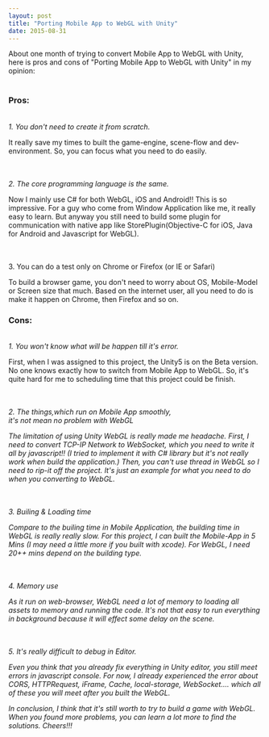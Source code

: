 ```yaml
---
layout: post
title: "Porting Mobile App to WebGL with Unity"
date: 2015-08-31
---
```


About one month of trying to convert Mobile App to WebGL with Unity, <br>
here is pros and cons of "Porting Mobile App to WebGL with Unity" in my opinion: <br>
<br>

<div class="jumbotron" class="text-left">

<h3> Pros: </h3> <br>
<em> 1. You don't need to create it from scratch. </em> <br>
<p class="text-left"> It really save my times to built the game-engine, scene-flow and dev-environment. So, you can focus what you need to do easily. </p>
<br>
<br>
<em> 2. The core programming language is the same. </em> <br>
<p class="text-left"> Now I mainly use C# for both WebGL, iOS and Android!! This is so impressive. For a guy who come from Window Application like me, it really easy to learn. But anyway you still need to build some plugin for communication with native app like StorePlugin(Objective-C for iOS, Java for Android and Javascript for WebGL). </p>
<br>
<br>
3. You can do a test only on Chrome or Firefox (or IE or Safari) <br>
<p class="text-left"> To build a browser game, you don't need to worry about OS, Mobile-Model or Screen size that much. Based on the internet user, all you need to do is make it happen on Chrome, then Firefox and so on. </p>

</div>

<div class="jumbotron">

<h3> Cons: </h3> <br>
<em> 1. You won't know what will be happen till it's error. </em> <br>
<p class="text-left"> First, when I was assigned to this project, the Unity5 is on the Beta version. No one knows exactly how to switch from Mobile App to WebGL. So, it's quite hard for me to scheduling time that this project could be finish. </p>
<br>
<br>
<em> 2. The things,which run on Mobile App smoothly, <br>
	it's not mean no problem with WebGL <em> <br>
<p class="text-left"> The limitation of using Unity WebGL is really made me headache. First, I need to convert TCP-IP Network to WebSocket, which you need to write it all by javascript!! (I tried to implement it with C# library but it's not really work when build the application.) Then, you can't use thread in WebGL so I need to rip-it off the project. It's just an example for what you need to do when you converting to WebGL. </p>
<br>
<br>
<em> 3. Builing & Loading time </em> <br>
<p class="text-left"> Compare to the builing time in Mobile Application, the building time in WebGL is really really slow. For this project, I can built the Mobile-App in 5 Mins (I may need a little more if you built with xcode). For WebGL, I need 20++ mins depend on the building type. </p>
<br>
<br>
<em> 4. Memory use </em> <br>
<p class="text-left"> As it run on web-browser, WebGL need a lot of memory to loading all assets to memory and running the code. It's not that easy to run everything in background because it will effect some delay on the scene. </p>
<br>
<br>
<em> 5. It's really difficult to debug in Editor. </em> <br>
<p class="text-left"> Even you think that you already fix everything in Unity editor, you still meet errors in javascript console. For now, I already experienced the error about CORS, HTTPRequest, iFrame, Cache, local-storage, WebSocket.... which all of these you will meet after you built the WebGL. </p>

</div>

In conclusion, I think that it's still worth to try to build a game with WebGL. When you found more problems, you can learn a lot more to find the solutions. Cheers!!!